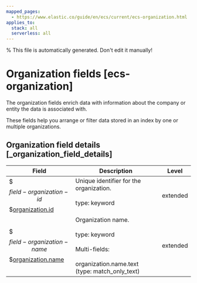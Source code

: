 ```yaml
---
mapped_pages:
  - https://www.elastic.co/guide/en/ecs/current/ecs-organization.html
applies_to:
  stack: all
  serverless: all
---
```


% This file is automatically generated. Don't edit it manually!

# Organization fields [ecs-organization]

The organization fields enrich data with information about the company or entity the data is associated with.

These fields help you arrange or filter data stored in an index by one or multiple organizations.

## Organization field details [_organization_field_details]

| Field | Description | Level |
| --- | --- | --- |
| $$$field-organization-id$$$[organization.id](#field-organization-id) |Unique identifier for the organization.<br><br>type: keyword<br><br>| extended |
| $$$field-organization-name$$$[organization.name](#field-organization-name) |Organization name.<br><br>type: keyword<br><br>Multi-fields:<br><br>organization.name.text (type: match_only_text)<br>| extended |


